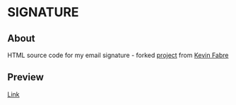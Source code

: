 # SIGNATURE

## About

HTML source code for my email signature - forked [project](https://github.com/KevinFabre/signature) from [Kevin Fabre](https://github.com/KevinFabre)

## Preview

[Link](https://justinehell.github.io/signature/)
